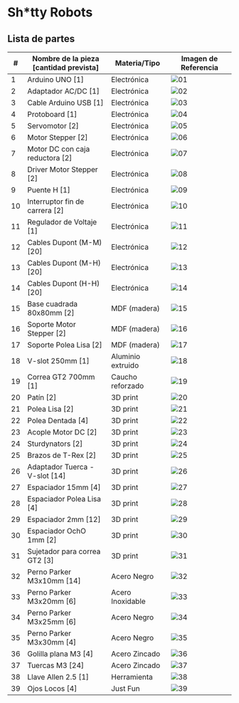 # Sh*tty Robots


## Lista de partes
| #  | Nombre de la pieza <br> [cantidad prevista] | Materia/Tipo      |  Imagen de Referencia  |
| -- | ------------------------------------------- | ----------------- | -- |
| 1  | Arduino UNO \[1\]                           | Electrónica       | ![01](img/01.png)|
| 2  | Adaptador AC/DC \[1\]                       | Electrónica       | ![02](img/02.png)|
| 3  | Cable Arduino USB \[1\]                     | Electrónica       | ![03](img/03.png)|
| 4  | Protoboard \[1\]                            | Electrónica       | ![04](img/04.png)|
| 5  | Servomotor \[2\]                            | Electrónica       | ![05](img/05.png)|
| 6  | Motor Stepper \[2\]                         | Electrónica       | ![06](img/06.png)|
| 7  | Motor DC con caja reductora \[2\]           | Electrónica       | ![07](img/07.png)|
| 8  | Driver Motor Stepper \[2\]                  | Electrónica       | ![08](img/08.png)|
| 9  | Puente H \[1\]                              | Electrónica       | ![09](img/09.png)|
| 10 | Interruptor fin de carrera \[2\]            | Electrónica       | ![10](img/10.png)|
| 11 | Regulador de Voltaje \[1\]                  | Electrónica       | ![11](img/11.png)|
| 12 | Cables Dupont (M-M) \[20\]                  | Electrónica       | ![12](img/12.png)|
| 13 | Cables Dupont (M-H) \[20\]                  | Electrónica       | ![13](img/13.png)|
| 14 | Cables Dupont (H-H) \[20\]                  | Electrónica       | ![14](img/14.png)|
| 15 | Base cuadrada 80x80mm \[2\]                 | MDF (madera)      | ![15](img/15.png)|
| 16 | Soporte Motor Stepper \[2\]                 | MDF (madera)      | ![16](img/16.png)|
| 17 | Soporte Polea Lisa \[2\]                    | MDF (madera)      | ![17](img/17.png)|
| 18 | V-slot 250mm \[1\]                          | Aluminio extruido | ![18](img/18.png)|
| 19 | Correa GT2 700mm \[1\]                      | Caucho reforzado  | ![19](img/19.png)|
| 20 | Patín \[2\]                                 | 3D print          | ![20](img/20.png)|
| 21 | Polea Lisa \[2\]                            | 3D print          | ![21](img/21.png)|
| 22 | Polea Dentada \[4\]                         | 3D print          | ![22](img/22.png)|
| 23 | Acople Motor DC \[2\]                       | 3D print          | ![23](img/23.png)|
| 24 | Sturdynators \[2\]                          | 3D print          | ![24](img/24.png)|
| 25 | Brazos de T-Rex \[2\]                       | 3D print          | ![25](img/25.png)|
| 26 | Adaptador Tuerca - V-slot \[14\]            | 3D print          | ![26](img/26.png)|
| 27 | Espaciador 15mm \[4\]                       | 3D print          | ![27](img/27.png)|
| 28 | Espaciador Polea Lisa \[4\]                 | 3D print          | ![28](img/28.png)|
| 29 | Espaciador 2mm \[12\]                       | 3D print          | ![29](img/29.png)|
| 30 | Espaciador OchO 1mm \[2\]                   | 3D print          | ![30](img/30.png)|
| 31 | Sujetador para correa GT2 \[3\]             | 3D print          | ![31](img/31.png)|
| 32 | Perno Parker M3x10mm \[14\]                 | Acero Negro       | ![32](img/32.png)|
| 33 | Perno Parker M3x20mm \[6\]                  | Acero Inoxidable  | ![33](img/33.png)|
| 34 | Perno Parker M3x25mm \[6\]                  | Acero Negro       | ![34](img/34.png)|
| 35 | Perno Parker M3x30mm \[4\]                  | Acero Negro       | ![35](img/35.png)|
| 36 | Golilla plana M3 \[4\]                      | Acero Zincado     | ![36](img/36.png)|
| 37 | Tuercas M3 \[24\]                           | Acero Zincado     | ![37](img/37.png)|
| 38 | Llave Allen 2.5 \[1\]                       | Herramienta       | ![38](img/38.png)|
| 39 | Ojos Locos \[4\]                            | Just Fun          | ![39](img/39.png)|
